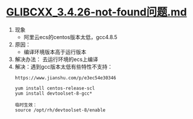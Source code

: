 # [GLIBCXX_3.4.26-not-found问题.md](GLIBCXX_3.4.26-not-found%CE%CA%CC%E2.md)

1. 现象
    - 阿里云ecs的centos版本太低，gcc4.8.5
2. 原因：
    - 编译环境版本高于运行版本
3. 解决办法： 去运行环境的ecs上编译
4. 解决：遇到gcc版本太低有些特性不支持：
   ```
   https://www.jianshu.com/p/e3ec54e30346
   
   yum install centos-release-scl
   yum install devtoolset-8-gcc*
   
   临时生效：
   source /opt/rh/devtoolset-8/enable
   ```

